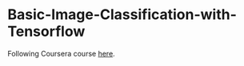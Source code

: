 # Basic-Image-Classification-with-Tensorflow

Following Coursera course [here](https://www.coursera.org/projects/tensorflow-beginner-basic-image-classification?edocomorp=freegpmay2020). 
